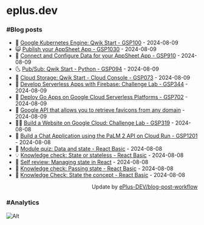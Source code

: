# eplus.dev

### #Blog posts

<!-- BLOG-POST-LIST:START -->
 - 🧰 [Google Kubernetes Engine: Qwik Start - GSP100](https://eplus.dev/google-kubernetes-engine-qwik-start-gsp100) - 2024-08-09
 - 😺 [Publish your AppSheet App - GSP1030](https://eplus.dev/publish-your-appsheet-app-gsp1030) - 2024-08-09
 - 🗽 [Connect and Configure Data for your AppSheet App - GSP910](https://eplus.dev/connect-and-configure-data-for-your-appsheet-app-gsp910) - 2024-08-09
 - 🌜 [Pub/Sub: Qwik Start - Python - GSP094](https://eplus.dev/pubsub-qwik-start-python-gsp094) - 2024-08-09
 - 📝 [Cloud Storage: Qwik Start - Cloud Console - GSP073](https://eplus.dev/cloud-storage-qwik-start-cloud-console-gsp073) - 2024-08-09
 - 🚀 [Develop Serverless Apps with Firebase: Challenge Lab - GSP344](https://eplus.dev/develop-serverless-apps-with-firebase-challenge-lab-gsp344) - 2024-08-09
 - 💼 [Deploy Go Apps on Google Cloud Serverless Platforms - GSP702](https://eplus.dev/deploy-go-apps-on-google-cloud-serverless-platforms-gsp702) - 2024-08-09
 - 🦣 [Google API that allows you to retrieve favicons from any domain](https://eplus.dev/google-api-that-allows-you-to-retrieve-favicons-from-any-domain) - 2024-08-09
 - 👨‍🏫 [Build a Website on Google Cloud: Challenge Lab - GSP319](https://eplus.dev/build-a-website-on-google-cloud-challenge-lab-gsp319) - 2024-08-08
 - 🔭 [Build a Chat Application using the PaLM 2 API on Cloud Run - GSP1201](https://eplus.dev/build-a-chat-application-using-the-palm-2-api-on-cloud-run-gsp1201) - 2024-08-08
 - 🤡 [Module quiz: Data and state - React Basic](https://eplus.dev/module-quiz-data-and-state-react-basic) - 2024-08-08
 - 💡 [Knowledge check: State or stateless - React Basic](https://eplus.dev/knowledge-check-state-or-stateless-react-basic) - 2024-08-08
 - 🦣 [Self review: Managing state in React](https://eplus.dev/self-review-managing-state-in-react) - 2024-08-08
 - 💪 [Knowledge check: Passing state - React Basic](https://eplus.dev/knowledge-check-passing-state-react-basic) - 2024-08-08
 - 🤡 [Knowledge Check: State the concept - React Basic](https://eplus.dev/knowledge-check-state-the-concept-react-basic) - 2024-08-08<!-- BLOG-POST-LIST:END -->

<div align="right">
  Update by <a target="_blank"
    href="https://github.com/ePlus-DEV/blog-post-workflow">ePlus-DEV/blog-post-workflow</a>
</div>

### #Analytics
![Alt](https://repobeats.axiom.co/api/embed/9990f7cddfbad8d834990b10ccad05f81ac1096f.svg "Repobeats analytics image")
